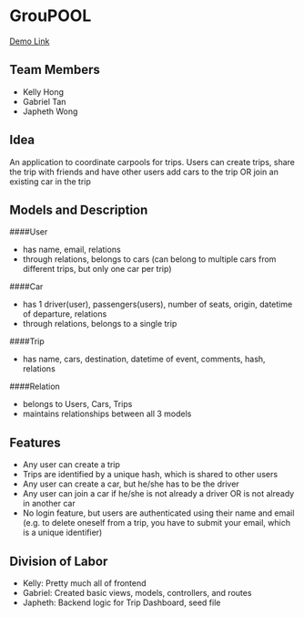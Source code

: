 # GrouPOOL
[Demo Link](http://groupool.herokuapp.com/)

## Team Members
- Kelly Hong
- Gabriel Tan
- Japheth Wong

## Idea 

An application to coordinate carpools for trips. Users can create trips, share the trip with friends and have other users add cars to the trip OR join an existing car in the trip

## Models and Description

####User
- has name, email, relations
- through relations, belongs to cars (can belong to multiple cars from different trips, but only one car per trip)

####Car
- has 1 driver(user), passengers(users), number of seats, origin, datetime of departure, relations
- through relations, belongs to a single trip 

####Trip
- has name, cars, destination, datetime of event, comments, hash, relations

####Relation
- belongs to Users, Cars, Trips
- maintains relationships between all 3 models

## Features
- Any user can create a trip
- Trips are identified by a unique hash, which is shared to other users
- Any user can create a car, but he/she has to be the driver
- Any user can join a car if he/she is not already a driver OR is not already in another car
- No login feature, but users are authenticated using their name and email (e.g. to delete oneself from a trip, you have to submit your email, which is a unique identifier)

## Division of Labor
- Kelly: Pretty much all of frontend 
- Gabriel: Created basic views, models, controllers, and routes
- Japheth: Backend logic for Trip Dashboard, seed file